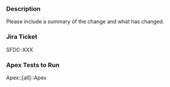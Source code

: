### Description

Please include a summary of the change and what has changed.

### Jira Ticket

SFDC-XXX

### Apex Tests to Run

Apex::[all]::Apex